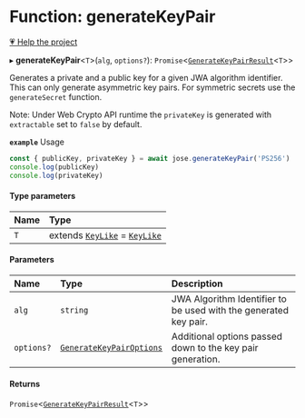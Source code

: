 # Function: generateKeyPair

[💗 Help the project](https://github.com/sponsors/panva)

▸ **generateKeyPair**<`T`\>(`alg`, `options?`): `Promise`<[`GenerateKeyPairResult`](../interfaces/key_generate_key_pair.GenerateKeyPairResult.md)<`T`\>\>

Generates a private and a public key for a given JWA algorithm identifier. This can only generate
asymmetric key pairs. For symmetric secrets use the `generateSecret` function.

Note: Under Web Crypto API runtime the `privateKey` is generated with `extractable` set to
`false` by default.

**`example`** Usage

```js
const { publicKey, privateKey } = await jose.generateKeyPair('PS256')
console.log(publicKey)
console.log(privateKey)
```

#### Type parameters

| Name | Type |
| :------ | :------ |
| `T` | extends [`KeyLike`](../types/types.KeyLike.md) = [`KeyLike`](../types/types.KeyLike.md) |

#### Parameters

| Name | Type | Description |
| :------ | :------ | :------ |
| `alg` | `string` | JWA Algorithm Identifier to be used with the generated key pair. |
| `options?` | [`GenerateKeyPairOptions`](../interfaces/key_generate_key_pair.GenerateKeyPairOptions.md) | Additional options passed down to the key pair generation. |

#### Returns

`Promise`<[`GenerateKeyPairResult`](../interfaces/key_generate_key_pair.GenerateKeyPairResult.md)<`T`\>\>
